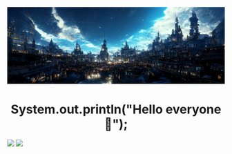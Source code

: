 <img src="https://github.com/Lawhoer/Lawhoer/blob/main/wsdfwef.jfif"> 
<h1 align="center"> System.out.println("Hello everyone 👋"); </h1>

<p>
  <img src="https://streak-stats.demolab.com?user=Lawhoer&theme=dracula" width="50.5%">
  <img src="https://github-readme-stats.vercel.app/api?username=Lawhoer&show_icons=true&theme=dracula" width="49%">
</p>





